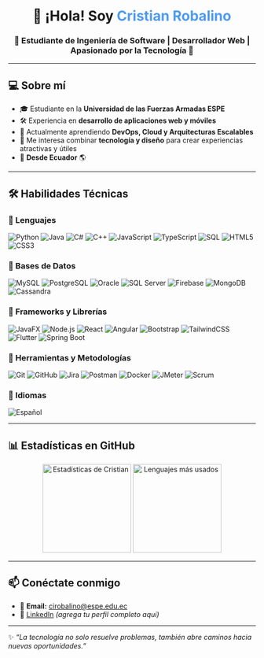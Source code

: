 <!-- Encabezado -->
<h1 align="center">👋 ¡Hola! Soy <span style="color:#4e9af1">Cristian Robalino</span></h1>
<h3 align="center">🎯 Estudiante de Ingeniería de Software | Desarrollador Web | Apasionado por la Tecnología 🚀</h3>

---

## 💻 Sobre mí
- 🎓 Estudiante en la **Universidad de las Fuerzas Armadas ESPE**  
- 🛠️ Experiencia en **desarrollo de aplicaciones web y móviles**  
- 🌱 Actualmente aprendiendo **DevOps, Cloud y Arquitecturas Escalables**  
- 🎨 Me interesa combinar **tecnología y diseño** para crear experiencias atractivas y útiles  
- 📍 **Desde Ecuador** 🌎  

---

## 🛠️ Habilidades Técnicas

### 🔹 Lenguajes
![Python](https://img.shields.io/badge/-Python-3776AB?style=for-the-badge&logo=python&logoColor=white)
![Java](https://img.shields.io/badge/-Java-007396?style=for-the-badge&logo=java&logoColor=white)
![C#](https://img.shields.io/badge/-C%23-239120?style=for-the-badge&logo=c-sharp&logoColor=white)
![C++](https://img.shields.io/badge/-C++-00599C?style=for-the-badge&logo=cplusplus&logoColor=white)
![JavaScript](https://img.shields.io/badge/-JavaScript-F7DF1E?style=for-the-badge&logo=javascript&logoColor=black)
![TypeScript](https://img.shields.io/badge/-TypeScript-3178C6?style=for-the-badge&logo=typescript&logoColor=white)
![SQL](https://img.shields.io/badge/-SQL-00758F?style=for-the-badge&logo=postgresql&logoColor=white)
![HTML5](https://img.shields.io/badge/-HTML5-E34F26?style=for-the-badge&logo=html5&logoColor=white)
![CSS3](https://img.shields.io/badge/-CSS3-1572B6?style=for-the-badge&logo=css3&logoColor=white)

### 🔹 Bases de Datos
![MySQL](https://img.shields.io/badge/-MySQL-4479A1?style=for-the-badge&logo=mysql&logoColor=white)
![PostgreSQL](https://img.shields.io/badge/-PostgreSQL-336791?style=for-the-badge&logo=postgresql&logoColor=white)
![Oracle](https://img.shields.io/badge/-Oracle-F80000?style=for-the-badge&logo=oracle&logoColor=white)
![SQL Server](https://img.shields.io/badge/-SQL%20Server-CC2927?style=for-the-badge&logo=microsoft-sql-server&logoColor=white)
![Firebase](https://img.shields.io/badge/-Firebase-FFCA28?style=for-the-badge&logo=firebase&logoColor=black)
![MongoDB](https://img.shields.io/badge/-MongoDB-47A248?style=for-the-badge&logo=mongodb&logoColor=white)
![Cassandra](https://img.shields.io/badge/-Cassandra-1286A1?style=for-the-badge&logo=apache-cassandra&logoColor=white)

### 🔹 Frameworks y Librerías
![JavaFX](https://img.shields.io/badge/-JavaFX-007396?style=for-the-badge)
![Node.js](https://img.shields.io/badge/-Node.js-339933?style=for-the-badge&logo=node.js&logoColor=white)
![React](https://img.shields.io/badge/-React-61DAFB?style=for-the-badge&logo=react&logoColor=black)
![Angular](https://img.shields.io/badge/-Angular-DD0031?style=for-the-badge&logo=angular&logoColor=white)
![Bootstrap](https://img.shields.io/badge/-Bootstrap-563D7C?style=for-the-badge&logo=bootstrap&logoColor=white)
![TailwindCSS](https://img.shields.io/badge/-TailwindCSS-38B2AC?style=for-the-badge&logo=tailwind-css&logoColor=white)
![Flutter](https://img.shields.io/badge/-Flutter-02569B?style=for-the-badge&logo=flutter&logoColor=white)
![Spring Boot](https://img.shields.io/badge/-Spring%20Boot-6DB33F?style=for-the-badge&logo=spring&logoColor=white)

### 🔹 Herramientas y Metodologías
![Git](https://img.shields.io/badge/-Git-F05032?style=for-the-badge&logo=git&logoColor=white)
![GitHub](https://img.shields.io/badge/-GitHub-181717?style=for-the-badge&logo=github&logoColor=white)
![Jira](https://img.shields.io/badge/-Jira-0052CC?style=for-the-badge&logo=jira&logoColor=white)
![Postman](https://img.shields.io/badge/-Postman-FF6C37?style=for-the-badge&logo=postman&logoColor=white)
![Docker](https://img.shields.io/badge/-Docker-2496ED?style=for-the-badge&logo=docker&logoColor=white)
![JMeter](https://img.shields.io/badge/-JMeter-1572B6?style=for-the-badge)
![Scrum](https://img.shields.io/badge/-Scrum-6DB33F?style=for-the-badge)

### 🔹 Idiomas
![Español](https://img.shields.io/badge/-Español-Nativo-blue?style=for-the-badge)

---

## 📊 Estadísticas en GitHub
<p align="center">
  <img height="180em" src="https://github-readme-stats.vercel.app/api?username=CristianRobalino&show_icons=true&theme=tokyonight" alt="Estadísticas de Cristian" />
  <img height="180em" src="https://github-readme-stats.vercel.app/api/top-langs/?username=CristianRobalino&layout=compact&theme=tokyonight" alt="Lenguajes más usados" />
</p>

---

## 📫 Conéctate conmigo
- 📧 **Email:** cirobalino@espe.edu.ec  
- 💼 [LinkedIn](https://linkedin.com) *(agrega tu perfil completo aquí)*  

---

✨ _“La tecnología no solo resuelve problemas, también abre caminos hacia nuevas oportunidades.”_
